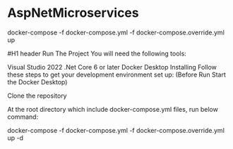 # AspNetMicroservices

docker-compose -f docker-compose.yml -f docker-compose.override.yml up

#H1 header
Run The Project
You will need the following tools:

Visual Studio 2022
.Net Core 6 or later
Docker Desktop
Installing
Follow these steps to get your development environment set up: (Before Run Start the Docker Desktop)

Clone the repository

At the root directory which include docker-compose.yml files, run below command:

docker-compose -f docker-compose.yml -f docker-compose.override.yml up -d
